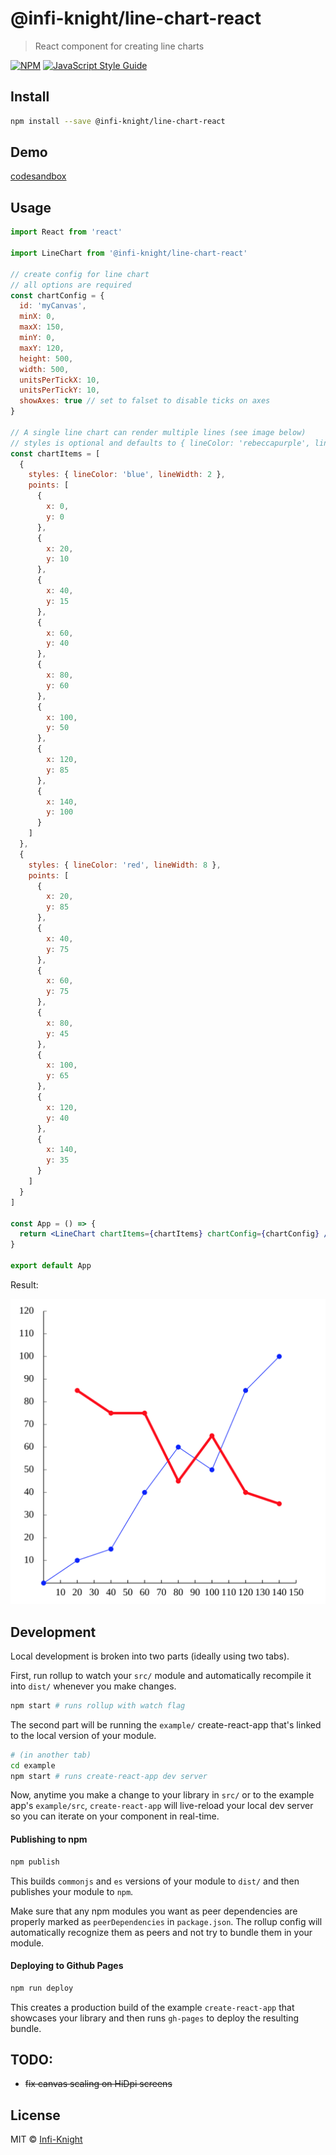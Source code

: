 # @infi-knight/line-chart-react

> React component for creating line charts

[![NPM](https://img.shields.io/npm/v/@infi-knight/line-chart-react.svg)](https://www.npmjs.com/package/@infi-knight/line-chart-react) [![JavaScript Style Guide](https://img.shields.io/badge/code_style-standard-brightgreen.svg)](https://standardjs.com)

## Install

```bash
npm install --save @infi-knight/line-chart-react
```

## Demo

[codesandbox](https://codesandbox.io/s/infi-knightline-chart-react-r3zk0)

## Usage

```jsx
import React from 'react'

import LineChart from '@infi-knight/line-chart-react'

// create config for line chart
// all options are required
const chartConfig = {
  id: 'myCanvas',
  minX: 0,
  maxX: 150,
  minY: 0,
  maxY: 120,
  height: 500,
  width: 500,
  unitsPerTickX: 10,
  unitsPerTickY: 10,
  showAxes: true // set to falset to disable ticks on axes
}

// A single line chart can render multiple lines (see image below)
// styles is optional and defaults to { lineColor: 'rebeccapurple', lineWidht: 2 }
const chartItems = [
  {
    styles: { lineColor: 'blue', lineWidth: 2 },
    points: [
      {
        x: 0,
        y: 0
      },
      {
        x: 20,
        y: 10
      },
      {
        x: 40,
        y: 15
      },
      {
        x: 60,
        y: 40
      },
      {
        x: 80,
        y: 60
      },
      {
        x: 100,
        y: 50
      },
      {
        x: 120,
        y: 85
      },
      {
        x: 140,
        y: 100
      }
    ]
  },
  {
    styles: { lineColor: 'red', lineWidth: 8 },
    points: [
      {
        x: 20,
        y: 85
      },
      {
        x: 40,
        y: 75
      },
      {
        x: 60,
        y: 75
      },
      {
        x: 80,
        y: 45
      },
      {
        x: 100,
        y: 65
      },
      {
        x: 120,
        y: 40
      },
      {
        x: 140,
        y: 35
      }
    ]
  }
]

const App = () => {
  return <LineChart chartItems={chartItems} chartConfig={chartConfig} />
}

export default App
```

Result:

![](./docs/images/line-chart-react.png)

## Development

Local development is broken into two parts (ideally using two tabs).

First, run rollup to watch your `src/` module and automatically recompile it into `dist/` whenever you make changes.

```bash
npm start # runs rollup with watch flag
```

The second part will be running the `example/` create-react-app that's linked to the local version of your module.

```bash
# (in another tab)
cd example
npm start # runs create-react-app dev server
```

Now, anytime you make a change to your library in `src/` or to the example app's `example/src`, `create-react-app` will live-reload your local dev server so you can iterate on your component in real-time.

#### Publishing to npm

```bash
npm publish
```

This builds `commonjs` and `es` versions of your module to `dist/` and then publishes your module to `npm`.

Make sure that any npm modules you want as peer dependencies are properly marked as `peerDependencies` in `package.json`. The rollup config will automatically recognize them as peers and not try to bundle them in your module.

#### Deploying to Github Pages

```bash
npm run deploy
```

This creates a production build of the example `create-react-app` that showcases your library and then runs `gh-pages` to deploy the resulting bundle.

## TODO:

- ~~fix canvas scaling on HiDpi screens~~

## License

MIT © [Infi-Knight](https://github.com/Infi-Knight)
